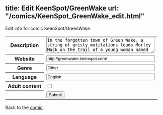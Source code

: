 title: Edit KeenSpot/GreenWake
url: "/comics/KeenSpot_GreenWake_edit.html"
---
Edit info for comic KeenSpot/GreenWake

<form name="comic" action="http://gaepostmail.appspot.com/comic/" method="post">
<table class="comicinfo">
<tr>
<th>Description</th><td><textarea name="description" cols="40" rows="3">In the forgotten town of Green Wake, a string of grisly mutilations leads Morley Mack on the trail of a young woman named Ariel, who is the prime suspect. But when a stranger with startling connections to Ariel arrives under mysterious circumstances, Morley unravels a dark plot...</textarea></td>
</tr>
<tr>
<th>Website</th><td><input type="text" name="url" value="http://greenwake.keenspot.com/" size="40"/></td>
</tr>
<tr>
<th>Genre</th><td><input type="text" name="genre" value="Other" size="40"/></td>
</tr>
<tr>
<th>Language</th><td><input type="text" name="language" value="English" size="40"/></td>
</tr>
<tr>
<th>Adult content</th><td><input type="checkbox" name="adult" value="adult" /></td>
</tr>
<tr>
<th></th><td>
<input type="hidden" name="comic" value="KeenSpot_GreenWake" />
<input type="submit" name="submit" value="Submit" />
</td>
</tr>
</table>
</form>

Back to the [comic](KeenSpot_GreenWake.html).
